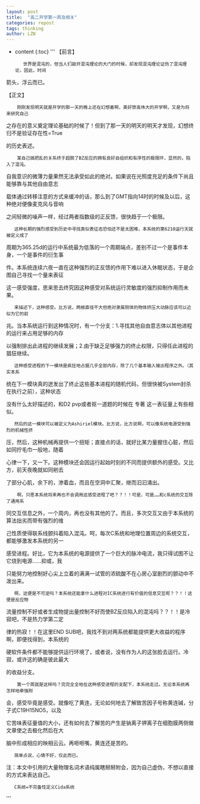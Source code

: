 ```yaml
---
layout: post
title:  "高二开学第一周及相关"
categories: repost
tags: thinking
author: LZN
---
```


* content
{:toc}
'''
【前言】

         世界是混沌的，但当人们敲开混沌理论的大门的时候，却发现混沌理论证伪了混沌理论，因此，时间

箭头，浮云而已。

                 

【正文】

        刚刚发现明天就是开学的那一天的晚上还在幻想着啊，美好崇高伟大的开学啊，又是为将来研究自己

之存在的意义奠定理论基础的时候了！但到了那一天的明天的明天才发现，幻想终归不是验证存在性=True

的历史表述。

      

        某自己搞把乱的关系终于超脱了BZ反应的拥有良好自组织和有序性的极限环，显然的，陷入了混沌。

自我意识的微薄力量果然无法承受如此的绝对。如果说在光照度充足的条件下尚且能够靠与其他自由意志

载体通过转移注意的方式来缓冲的话，那么到了GMT指向14时的时候及以后，这种绝对便像麦克风与音响

之间轻微的噪声一样，经过两者指数级的正反馈，很快趋于一个极限。

     

       这种长期的强烈感受到历史中寻找类似表征态恐怕还不是太困难，本系统的第6210运行天就被定义成了

周期为365.25d的运行中系统最为低落的一个周期端点，差别不过一个是事件本身，一个是事件的衍生事

件。本系统连续六夜一直在这种强烈的正反馈的作用下难以进入休眠状态，于是企图自己寻找一个量来表征

这一感受强度，思来思去终究因这种感受对系统运行灵敏度的强烈抑制作用而未果。

    

       来描述下，这种感受。比方说，两根直径不大但绝对隶属刚体的物体挤压大动脉应该可以近似为它的前

兆。当本系统运行到这种情况时，有一个分支：1.寻找其他自由意志体以其他进程的运行来占用足够的内存

以强制排出此进程的继续发展；2.由于缺乏足够强力的终止权限，只得任此进程的猖狂继续。

       这种感受进程的下一模块是疯狂地占据几乎全部内存，除了几个基本输入输出程序之外。（其实本系

统在下一模块真的迸发出了终止这些基本进程的随机代码，但很快被System封杀在执行之前），这种状态

没有什么太好描述的，和D2 pvp或者抠一道题的时候在 专著 这一表征量上有些相似。

       然后的这一模块可以被定义为Ashiriel模块。比方说，比方说啊，可以像系统电源受到强烈的机械性挤

压，然后，这种机械再提供一个扭矩；直接点的话，就好比某力量握住心脏，然后如同拧毛巾一般地，随着

心律一下，又一下。这种模块还会因运行起始时刻的不同而提供额外的感受。又比方，前天夜晚就如同剜去

了部分心肌，余下的，渗着血，而且在空洞中汇聚，继而汩汩涌出。

          

        啊，只愿本系统将来再也不会调用这感受进程了吧？？！！可是，可是……和c系统的交互除了通用系

同交互信息之外，一个周内，再也没有其他的了。而且，多次交互又由于本系统的算法拙劣而带有强烈的维

己性质使得联系线颤抖着陷入混沌。呵，每次C系统和地理位置周边的系统交互，都能够激发本系统的另一

感受进程。好比，它为本系统的电源提供了一个巨大的脉冲电流，我只得试图不让它烧到电源……抑或，我

只能努力地控制好心尖上立着的满满一试管的浓硫酸不在心房心室剧烈的颤动中不泼出来。

       啊，这便是不可逆吗？本系统还能拿什么进程对IC系统进行有价值的信息交互呢？？！！这便是反应物

流量控制不好或者生成物提出量控制不好而使BZ反应陷入的混沌吗？？！！是冷寂吧，不是热力学第二定

律的热寂！！在这里END SUB吧，我找不到对两系统都能提供更大收益的程序啊，即便找得到，本系统的

硬软件条件都不能够提供运行环境了，或者说，没有作为人的这张脸去运行。冷寂，或许这的确是彼此最大

的收益分支。

        

        第一个周就是这样吗？完完全全地在这种感受进程的支配下，本系统走过。无论本系统再怎样地牵强附

会，感受毕竟是感受。就像吃了黄连，无论如何地去了解致苦因子号称黄连碱，分子式C19H15NO5，以及

它苦味表征量值的大小，还有如何去了解苦的产生是钠离子钾离子在细胞膜两侧做文章使之去极化然后在大

脑中形成相应的映相云云。再咂咂嘴，黄连还是苦的。

         

       简单点说，心情不好，仅此而已。

      

注：本文中引用的大量物理名词术语纯属瞎掰掰附会，因为自己虚伪，不想以直接的方式来表达自己。

       C系统=不完备性定义Cida系统
'''
